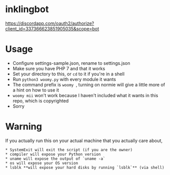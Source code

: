 # inklingbot
https://discordapp.com/oauth2/authorize?client_id=337366623851905035&scope=bot

# Usage

  * Configure settings-sample.json, rename to settings.json
  * Make sure you have PHP 7 and that it works
  * Set your directory to this, or `cd` to it if you're in a shell
  * Run `python3 woomy.py` with every module it wants
  * The command prefix is `woomy `, turning on normie will give a little more of a hint on how to use it
  * `woomy mii` won't work because I haven't included what it wants in this repo, which is copyrighted
  * Sorry

# Warning
If you actually run this on your actual machine that you actually care about,

	* SystemExit will exit the script (if you are the owner)
	* compiler will expose your Python version
	* uname will expose the output of `uname -a`
	* os will expose your OS version
	* lsblk **will expose your hard disks by running `lsblk`** (via shell)